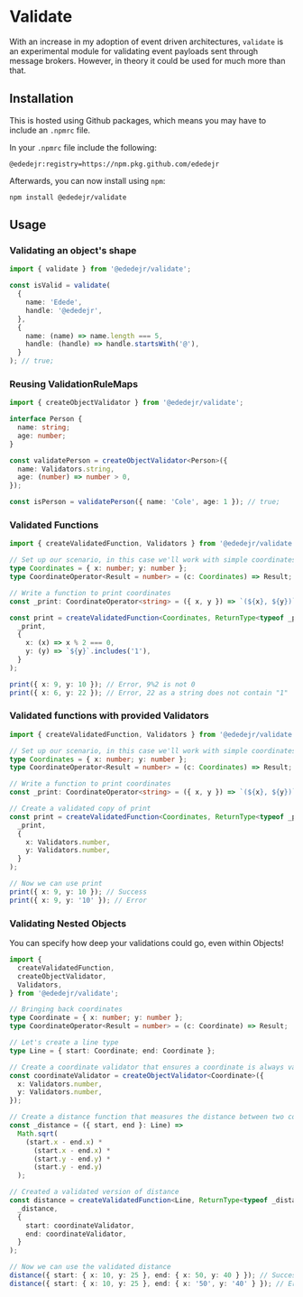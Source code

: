 # Validate

With an increase in my adoption of event driven architectures, `validate` is an experimental module for validating event payloads sent through message brokers. However, in theory it could be used for much more than that.

## Installation

This is hosted using Github packages, which means you may have to include an `.npmrc` file.

In your `.npmrc` file include the following:

```
@ededejr:registry=https://npm.pkg.github.com/ededejr
```

Afterwards, you can now install using `npm`:

```
npm install @ededejr/validate
```

## Usage

### Validating an object's shape

```ts
import { validate } from '@ededejr/validate';

const isValid = validate(
  {
    name: 'Edede',
    handle: '@ededejr',
  },
  {
    name: (name) => name.length === 5,
    handle: (handle) => handle.startsWith('@'),
  }
); // true;
```

### Reusing ValidationRuleMaps

```ts
import { createObjectValidator } from '@ededejr/validate';

interface Person {
  name: string;
  age: number;
}

const validatePerson = createObjectValidator<Person>({
  name: Validators.string,
  age: (number) => number > 0,
});

const isPerson = validatePerson({ name: 'Cole', age: 1 }); // true;
```

### Validated Functions

```ts
import { createValidatedFunction, Validators } from '@ededejr/validate';

// Set up our scenario, in this case we'll work with simple coordinates
type Coordinates = { x: number; y: number };
type CoordinateOperator<Result = number> = (c: Coordinates) => Result;

// Write a function to print coordinates
const _print: CoordinateOperator<string> = ({ x, y }) => `(${x}, ${y})`;

const print = createValidatedFunction<Coordinates, ReturnType<typeof _print>>(
  _print,
  {
    x: (x) => x % 2 === 0,
    y: (y) => `${y}`.includes('1'),
  }
);

print({ x: 9, y: 10 }); // Error, 9%2 is not 0
print({ x: 6, y: 22 }); // Error, 22 as a string does not contain "1"
```

### Validated functions with provided Validators

```ts
import { createValidatedFunction, Validators } from '@ededejr/validate';

// Set up our scenario, in this case we'll work with simple coordinates
type Coordinates = { x: number; y: number };
type CoordinateOperator<Result = number> = (c: Coordinates) => Result;

// Write a function to print coordinates
const _print: CoordinateOperator<string> = ({ x, y }) => `(${x}, ${y})`;

// Create a validated copy of print
const print = createValidatedFunction<Coordinates, ReturnType<typeof _print>>(
  _print,
  {
    x: Validators.number,
    y: Validators.number,
  }
);

// Now we can use print
print({ x: 9, y: 10 }); // Success
print({ x: 9, y: '10' }); // Error
```

### Validating Nested Objects

You can specify how deep your validations could go, even within Objects!

```ts
import {
  createValidatedFunction,
  createObjectValidator,
  Validators,
} from '@ededejr/validate';

// Bringing back coordinates
type Coordinate = { x: number; y: number };
type CoordinateOperator<Result = number> = (c: Coordinate) => Result;

// Let's create a line type
type Line = { start: Coordinate; end: Coordinate };

// Create a coordinate validator that ensures a coordinate is always valid
const coordinateValidator = createObjectValidator<Coordinate>({
  x: Validators.number,
  y: Validators.number,
});

// Create a distance function that measures the distance between two coordinates
const _distance = ({ start, end }: Line) =>
  Math.sqrt(
    (start.x - end.x) *
      (start.x - end.x) *
      (start.y - end.y) *
      (start.y - end.y)
  );

// Created a validated version of distance
const distance = createValidatedFunction<Line, ReturnType<typeof _distance>>(
  _distance,
  {
    start: coordinateValidator,
    end: coordinateValidator,
  }
);

// Now we can use the validated distance
distance({ start: { x: 10, y: 25 }, end: { x: 50, y: 40 } }); // Success
distance({ start: { x: 10, y: 25 }, end: { x: '50', y: '40' } }); // Error
```
